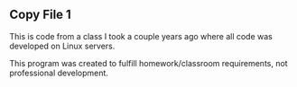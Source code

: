 ## Copy File 1

This is code from a class I took a couple years ago where all code was developed on Linux servers.

This program was created to fulfill homework/classroom requirements, not professional development.
